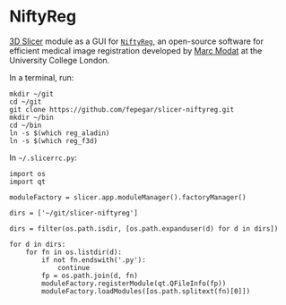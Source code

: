 # NiftyReg

[3D Slicer](https://www.slicer.org/) module as a GUI for [`NiftyReg`](http://cmictig.cs.ucl.ac.uk/wiki/index.php/NiftyReg), an open-source software for efficient medical image registration developed by [Marc Modat](http://cmictig.cs.ucl.ac.uk/people/research-staff/2-mmodat) at the University College London.

In a terminal, run:
```
mkdir ~/git
cd ~/git
git clone https://github.com/fepegar/slicer-niftyreg.git
mkdir ~/bin
cd ~/bin
ln -s $(which reg_aladin)
ln -s $(which reg_f3d)
```


In `~/.slicerrc.py`:

```
import os
import qt

moduleFactory = slicer.app.moduleManager().factoryManager()
 
dirs = ['~/git/slicer-niftyreg']

dirs = filter(os.path.isdir, [os.path.expanduser(d) for d in dirs])

for d in dirs:
    for fn in os.listdir(d):
        if not fn.endswith('.py'):
            continue
        fp = os.path.join(d, fn)
        moduleFactory.registerModule(qt.QFileInfo(fp))
        moduleFactory.loadModules([os.path.splitext(fn)[0]])
```


